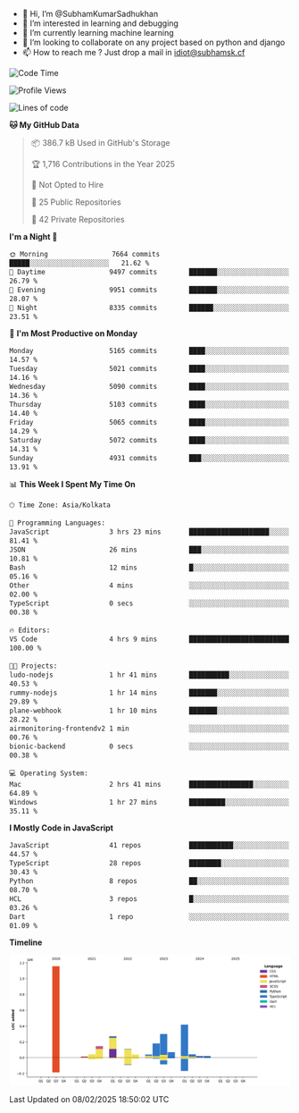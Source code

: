 - 👋 Hi, I’m @SubhamKumarSadhukhan
- 👀 I’m interested in learning and debugging
- 🌱 I’m currently learning machine learning
- 💞️ I’m looking to collaborate on any project based on python and django
- 📫 How to reach me ?
      Just drop a mail in idiot@subhamsk.cf

<!---
SubhamKumarSadhukhan/SubhamKumarSadhukhan is a ✨ special ✨ repository because its `README.md` (this file) appears on your GitHub profile.
You can click the Preview link to take a look at your changes.
--->


<!--START_SECTION:waka-->
![Code Time](http://img.shields.io/badge/Code%20Time-2%2C739%20hrs%2020%20mins-blue)

![Profile Views](http://img.shields.io/badge/Profile%20Views-0-blue)

![Lines of code](https://img.shields.io/badge/From%20Hello%20World%20I%27ve%20Written-2.8%20million%20lines%20of%20code-blue)

**🐱 My GitHub Data** 

> 📦 386.7 kB Used in GitHub's Storage 
 > 
> 🏆 1,716 Contributions in the Year 2025
 > 
> 🚫 Not Opted to Hire
 > 
> 📜 25 Public Repositories 
 > 
> 🔑 42 Private Repositories 
 > 
**I'm a Night 🦉** 

```text
🌞 Morning                7664 commits        █████░░░░░░░░░░░░░░░░░░░░   21.62 % 
🌆 Daytime                9497 commits        ███████░░░░░░░░░░░░░░░░░░   26.79 % 
🌃 Evening                9951 commits        ███████░░░░░░░░░░░░░░░░░░   28.07 % 
🌙 Night                  8335 commits        ██████░░░░░░░░░░░░░░░░░░░   23.51 % 
```
📅 **I'm Most Productive on Monday** 

```text
Monday                   5165 commits        ████░░░░░░░░░░░░░░░░░░░░░   14.57 % 
Tuesday                  5021 commits        ████░░░░░░░░░░░░░░░░░░░░░   14.16 % 
Wednesday                5090 commits        ████░░░░░░░░░░░░░░░░░░░░░   14.36 % 
Thursday                 5103 commits        ████░░░░░░░░░░░░░░░░░░░░░   14.40 % 
Friday                   5065 commits        ████░░░░░░░░░░░░░░░░░░░░░   14.29 % 
Saturday                 5072 commits        ████░░░░░░░░░░░░░░░░░░░░░   14.31 % 
Sunday                   4931 commits        ███░░░░░░░░░░░░░░░░░░░░░░   13.91 % 
```


📊 **This Week I Spent My Time On** 

```text
🕑︎ Time Zone: Asia/Kolkata

💬 Programming Languages: 
JavaScript               3 hrs 23 mins       ████████████████████░░░░░   81.41 % 
JSON                     26 mins             ███░░░░░░░░░░░░░░░░░░░░░░   10.81 % 
Bash                     12 mins             █░░░░░░░░░░░░░░░░░░░░░░░░   05.16 % 
Other                    4 mins              ░░░░░░░░░░░░░░░░░░░░░░░░░   02.00 % 
TypeScript               0 secs              ░░░░░░░░░░░░░░░░░░░░░░░░░   00.38 % 

🔥 Editors: 
VS Code                  4 hrs 9 mins        █████████████████████████   100.00 % 

🐱‍💻 Projects: 
ludo-nodejs              1 hr 41 mins        ██████████░░░░░░░░░░░░░░░   40.53 % 
rummy-nodejs             1 hr 14 mins        ███████░░░░░░░░░░░░░░░░░░   29.89 % 
plane-webhook            1 hr 10 mins        ███████░░░░░░░░░░░░░░░░░░   28.22 % 
airmonitoring-frontendv2 1 min               ░░░░░░░░░░░░░░░░░░░░░░░░░   00.76 % 
bionic-backend           0 secs              ░░░░░░░░░░░░░░░░░░░░░░░░░   00.38 % 

💻 Operating System: 
Mac                      2 hrs 41 mins       ████████████████░░░░░░░░░   64.89 % 
Windows                  1 hr 27 mins        █████████░░░░░░░░░░░░░░░░   35.11 % 
```

**I Mostly Code in JavaScript** 

```text
JavaScript               41 repos            ███████████░░░░░░░░░░░░░░   44.57 % 
TypeScript               28 repos            ████████░░░░░░░░░░░░░░░░░   30.43 % 
Python                   8 repos             ██░░░░░░░░░░░░░░░░░░░░░░░   08.70 % 
HCL                      3 repos             █░░░░░░░░░░░░░░░░░░░░░░░░   03.26 % 
Dart                     1 repo              ░░░░░░░░░░░░░░░░░░░░░░░░░   01.09 % 
```



**Timeline**

![Lines of Code chart](https://raw.githubusercontent.com/SubhamKumarSadhukhan/SubhamKumarSadhukhan/main/assets/bar_graph.png)


 Last Updated on 08/02/2025 18:50:02 UTC
<!--END_SECTION:waka-->
